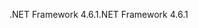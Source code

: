 <span data-ttu-id="dde4b-101">.NET Framework 4.6.1</span><span class="sxs-lookup"><span data-stu-id="dde4b-101">.NET Framework 4.6.1</span></span>